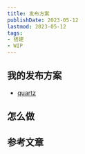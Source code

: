 ```yaml
---
title: 发布方案
publishDate: 2023-05-12
lastmod: 2023-05-12
tags:
- 搭建
- WIP
---
```


## 我的发布方案

- [quartz](https://github.com/jackyzha0/quartz)

## 怎么做

## 参考文章
